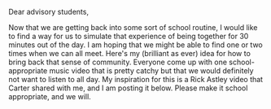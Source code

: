 Dear advisory students,

Now that we are getting back into some sort of school routine, I would like to find a way for us to simulate that experience of being together for 30 minutes out of the day. I am hoping that we might be able to find one or two times when we can all meet. Here's my (brilliant as ever) idea for how to bring back that sense of community. Everyone come up with one school-appropriate music video that is pretty catchy but that we would definitely not want to listen to all day. My inspiration for this is a Rick Astley video that Carter shared with me, and I am posting it below. Please make it school appropriate, and we will.
